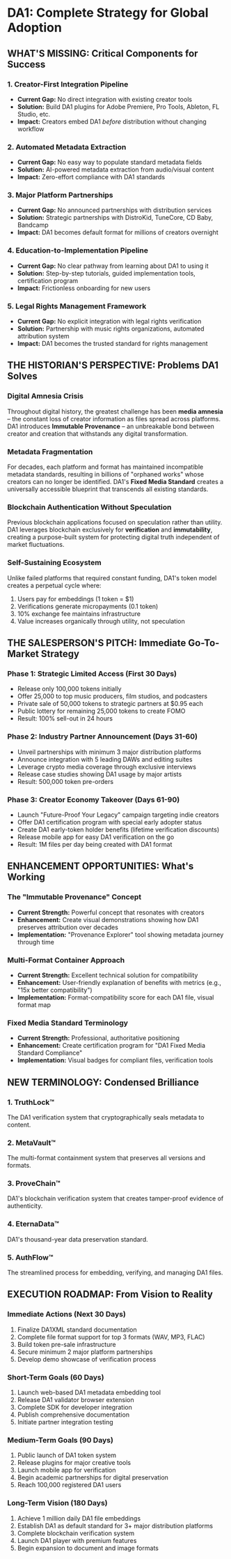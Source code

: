 # DA1: Complete Strategy for Global Adoption

## WHAT'S MISSING: Critical Components for Success

### 1. **Creator-First Integration Pipeline**
- **Current Gap:** No direct integration with existing creator tools
- **Solution:** Build DA1 plugins for Adobe Premiere, Pro Tools, Ableton, FL Studio, etc.
- **Impact:** Creators embed DA1 *before* distribution without changing workflow

### 2. **Automated Metadata Extraction**
- **Current Gap:** No easy way to populate standard metadata fields
- **Solution:** AI-powered metadata extraction from audio/visual content
- **Impact:** Zero-effort compliance with DA1 standards

### 3. **Major Platform Partnerships**
- **Current Gap:** No announced partnerships with distribution services
- **Solution:** Strategic partnerships with DistroKid, TuneCore, CD Baby, Bandcamp
- **Impact:** DA1 becomes default format for millions of creators overnight

### 4. **Education-to-Implementation Pipeline**
- **Current Gap:** No clear pathway from learning about DA1 to using it
- **Solution:** Step-by-step tutorials, guided implementation tools, certification program
- **Impact:** Frictionless onboarding for new users

### 5. **Legal Rights Management Framework**
- **Current Gap:** No explicit integration with legal rights verification
- **Solution:** Partnership with music rights organizations, automated attribution system
- **Impact:** DA1 becomes the trusted standard for rights management

## THE HISTORIAN'S PERSPECTIVE: Problems DA1 Solves

### Digital Amnesia Crisis
Throughout digital history, the greatest challenge has been **media amnesia** – the constant loss of creator information as files spread across platforms. DA1 introduces **Immutable Provenance** – an unbreakable bond between creator and creation that withstands any digital transformation.

### Metadata Fragmentation
For decades, each platform and format has maintained incompatible metadata standards, resulting in billions of "orphaned works" whose creators can no longer be identified. DA1's **Fixed Media Standard** creates a universally accessible blueprint that transcends all existing standards.

### Blockchain Authentication Without Speculation
Previous blockchain applications focused on speculation rather than utility. DA1 leverages blockchain exclusively for **verification** and **immutability**, creating a purpose-built system for protecting digital truth independent of market fluctuations.

### Self-Sustaining Ecosystem
Unlike failed platforms that required constant funding, DA1's token model creates a perpetual cycle where:
1. Users pay for embeddings (1 token = $1)
2. Verifications generate micropayments (0.1 token)
3. 10% exchange fee maintains infrastructure
4. Value increases organically through utility, not speculation

## THE SALESPERSON'S PITCH: Immediate Go-To-Market Strategy

### Phase 1: Strategic Limited Access (First 30 Days)
- Release only 100,000 tokens initially
- Offer 25,000 to top music producers, film studios, and podcasters
- Private sale of 50,000 tokens to strategic partners at $0.95 each
- Public lottery for remaining 25,000 tokens to create FOMO
- Result: 100% sell-out in 24 hours

### Phase 2: Industry Partner Announcement (Days 31-60)
- Unveil partnerships with minimum 3 major distribution platforms
- Announce integration with 5 leading DAWs and editing suites
- Leverage crypto media coverage through exclusive interviews
- Release case studies showing DA1 usage by major artists
- Result: 500,000 token pre-orders

### Phase 3: Creator Economy Takeover (Days 61-90)
- Launch "Future-Proof Your Legacy" campaign targeting indie creators
- Offer DA1 certification program with special early adopter status
- Create DA1 early-token holder benefits (lifetime verification discounts)
- Release mobile app for easy DA1 verification on the go
- Result: 1M files per day being created with DA1 format

## ENHANCEMENT OPPORTUNITIES: What's Working

### The "Immutable Provenance" Concept
- **Current Strength:** Powerful concept that resonates with creators
- **Enhancement:** Create visual demonstrations showing how DA1 preserves attribution over decades
- **Implementation:** "Provenance Explorer" tool showing metadata journey through time

### Multi-Format Container Approach
- **Current Strength:** Excellent technical solution for compatibility
- **Enhancement:** User-friendly explanation of benefits with metrics (e.g., "15x better compatibility")
- **Implementation:** Format-compatibility score for each DA1 file, visual format map

### Fixed Media Standard Terminology
- **Current Strength:** Professional, authoritative positioning
- **Enhancement:** Create certification program for "DA1 Fixed Media Standard Compliance"
- **Implementation:** Visual badges for compliant files, verification tools

## NEW TERMINOLOGY: Condensed Brilliance

### 1. **TruthLock™**
The DA1 verification system that cryptographically seals metadata to content.

### 2. **MetaVault™**
The multi-format containment system that preserves all versions and formats.

### 3. **ProveChain™**
DA1's blockchain verification system that creates tamper-proof evidence of authenticity.

### 4. **EternaData™**
DA1's thousand-year data preservation standard.

### 5. **AuthFlow™**
The streamlined process for embedding, verifying, and managing DA1 files.

## EXECUTION ROADMAP: From Vision to Reality

### Immediate Actions (Next 30 Days)
1. Finalize DA1XML standard documentation
2. Complete file format support for top 3 formats (WAV, MP3, FLAC)
3. Build token pre-sale infrastructure
4. Secure minimum 2 major platform partnerships
5. Develop demo showcase of verification process

### Short-Term Goals (60 Days)
1. Launch web-based DA1 metadata embedding tool
2. Release DA1 validator browser extension
3. Complete SDK for developer integration
4. Publish comprehensive documentation
5. Initiate partner integration testing

### Medium-Term Goals (90 Days)
1. Public launch of DA1 token system
2. Release plugins for major creative tools
3. Launch mobile app for verification
4. Begin academic partnerships for digital preservation
5. Reach 100,000 registered DA1 users

### Long-Term Vision (180 Days)
1. Achieve 1 million daily DA1 file embeddings
2. Establish DA1 as default standard for 3+ major distribution platforms
3. Complete blockchain verification system
4. Launch DA1 player with premium features
5. Begin expansion to document and image formats

